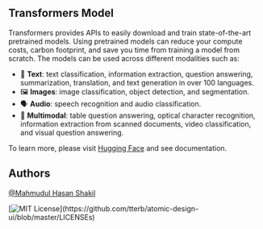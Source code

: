 ## Transformers Model
Transformers provides APIs to easily download and train state-of-the-art pretrained models. Using pretrained models can reduce your compute costs, carbon footprint, and save you time from training a model from scratch. The models can be used across different modalities such as:

- 📝 **Text**: text classification, information extraction, question answering, summarization, translation, and text generation in over 100 languages.
- 🖼️ **Images**: image classification, object detection, and segmentation.
- 🗣️ **Audio**: speech recognition and audio classification.
- 🐙 **Multimodal**: table question answering, optical character recognition, information extraction from scanned documents, video classification, and visual question answering.

To learn more, please visit [Hugging Face](https://huggingface.co/docs/transformers/index) and see documentation.

## Authors

[@Mahmudul Hasan Shakil](https://github.com/Mahmudul-Hasan-Shakill/)

[![MIT License](https://img.shields.io/apm/l/atomic-design-ui.svg?)](https://github.com/tterb/atomic-design-ui/blob/master/LICENSEs)
